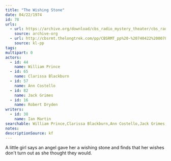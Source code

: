 ```yaml
---
title: "The Wishing Stone"
date: 04/22/1974
id: 78
urls: 
  - url: https://archive.org/download/cbs_radio_mystery_theater/cbs_radio_mystery_theater-0051-0100.zip/cbs_radio_mystery_theater-0051-0100%2Fcbsrmt_0078_the_wishing_stone.mp3
    source: archive-org
  - url: http://cbsrmt.thelongtrek.com/pp/CBSRMT_pp%20-%20740422%200078%20The%20Wishing%20Stone.mp3
    source: kl-pp
tags: 
multipart: 0
actors:  
  - id: 44
    name: William Prince  
  - id: 65
    name: Clarissa Blackburn  
  - id: 57
    name: Ann Costello  
  - id: 82
    name: Jack Grimes  
  - id: 16
    name: Robert Dryden
writers:  
  - id: 38
    name: Ian Martin
searchable: William Prince,Clarissa Blackburn,Ann Costello,Jack Grimes,Robert Dryden Ian Martin
notes: 
descriptionSource: kf
---
```

A little girl says an angel gave her a wishing stone and finds that her wishes don't turn out as she thought they would.